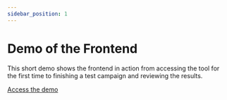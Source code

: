 ```yaml
---
sidebar_position: 1
---
```


# Demo of the Frontend

This short demo shows the frontend in action from accessing the tool for the first time to finishing a test campaign and reviewing the results.

[Access the demo](https://app.supademo.com/demo/LjON7AGV93xbD6G1Y6iwC)